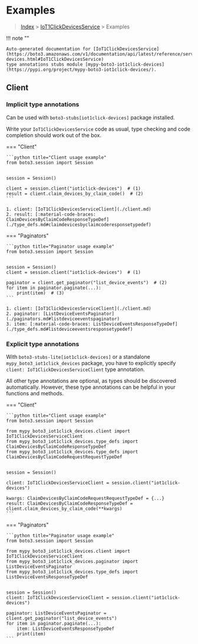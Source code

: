 # Examples

> [Index](../README.md) > [IoT1ClickDevicesService](./README.md) > Examples

!!! note ""

    Auto-generated documentation for [IoT1ClickDevicesService](https://boto3.amazonaws.com/v1/documentation/api/latest/reference/services/iot1click-devices.html#IoT1ClickDevicesService)
    type annotations stubs module [mypy-boto3-iot1click-devices](https://pypi.org/project/mypy-boto3-iot1click-devices/).

## Client

### Implicit type annotations

Can be used with `boto3-stubs[iot1click-devices]` package installed.

Write your `IoT1ClickDevicesService` code as usual,
type checking and code completion should work out of the box.


=== "Client"

    ```python title="Client usage example"
    from boto3.session import Session


    session = Session()

    client = session.client("iot1click-devices")  # (1)
    result = client.claim_devices_by_claim_code()  # (2)
    ```

    1. client: [IoT1ClickDevicesServiceClient](./client.md)
    2. result: [:material-code-braces: ClaimDevicesByClaimCodeResponseTypeDef](./type_defs.md#claimdevicesbyclaimcoderesponsetypedef) 



=== "Paginators"

    ```python title="Paginator usage example"
    from boto3.session import Session


    session = Session()
    client = session.client("iot1click-devices")  # (1)

    paginator = client.get_paginator("list_device_events")  # (2)
    for item in paginator.paginate(...):
        print(item)  # (3)
    ```

    1. client: [IoT1ClickDevicesServiceClient](./client.md)
    2. paginator: [ListDeviceEventsPaginator](./paginators.md#listdeviceeventspaginator)
    3. item: [:material-code-braces: ListDeviceEventsResponseTypeDef](./type_defs.md#listdeviceeventsresponsetypedef) 




### Explicit type annotations

With `boto3-stubs-lite[iot1click-devices]`
or a standalone `mypy_boto3_iot1click_devices` package, you have to explicitly specify `client: IoT1ClickDevicesServiceClient` type annotation.

All other type annotations are optional, as types should be discovered automatically.
However, these type annotations can be helpful in your functions and methods.


=== "Client"

    ```python title="Client usage example"
    from boto3.session import Session

    from mypy_boto3_iot1click_devices.client import IoT1ClickDevicesServiceClient
    from mypy_boto3_iot1click_devices.type_defs import ClaimDevicesByClaimCodeResponseTypeDef
    from mypy_boto3_iot1click_devices.type_defs import ClaimDevicesByClaimCodeRequestRequestTypeDef


    session = Session()

    client: IoT1ClickDevicesServiceClient = session.client("iot1click-devices")

    kwargs: ClaimDevicesByClaimCodeRequestRequestTypeDef = {...}
    result: ClaimDevicesByClaimCodeResponseTypeDef = client.claim_devices_by_claim_code(**kwargs)
    ```



=== "Paginators"

    ```python title="Paginator usage example"
    from boto3.session import Session

    from mypy_boto3_iot1click_devices.client import IoT1ClickDevicesServiceClient
    from mypy_boto3_iot1click_devices.paginator import ListDeviceEventsPaginator
    from mypy_boto3_iot1click_devices.type_defs import ListDeviceEventsResponseTypeDef


    session = Session()
    client: IoT1ClickDevicesServiceClient = session.client("iot1click-devices")

    paginator: ListDeviceEventsPaginator = client.get_paginator("list_device_events")
    for item in paginator.paginate(...):
        item: ListDeviceEventsResponseTypeDef
        print(item)
    ```




